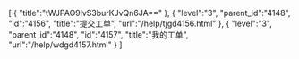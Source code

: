 [
	{
		"title":"tWJPAO9lvS3burKJvQn6JA=="
	},
	{
		"level":"3",
		"parent_id":"4148",
		"id":"4156",
		"title":"提交工单",
		"url":"/help/tjgd4156.html"
	},
	{
		"level":"3",
		"parent_id":"4148",
		"id":"4157",
		"title":"我的工单",
		"url":"/help/wdgd4157.html"
	}
]